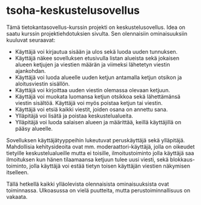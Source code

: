 # tsoha-keskustelusovellus

Tämä tietokantasovellus-kurssin projekti on keskustelusovellus. Idea on saatu kurssin  projektiehdotuksien sivulta. Sen olennaisiin ominaisuuksiin kuuluvat seuraavat:


* Käyttäjä voi kirjautua sisään ja ulos sekä luoda uuden tunnuksen.
* Käyttäjä näkee sovelluksen etusivulla listan alueista sekä jokaisen alueen ketjujen ja viestien määrän ja viimeksi lähetetyn viestin ajankohdan.
* Käyttäjä voi luoda alueelle uuden ketjun antamalla ketjun otsikon ja aloitusviestin sisällön.
* Käyttäjä voi kirjoittaa uuden viestin olemassa olevaan ketjuun.
* Käyttäjä voi muokata luomansa ketjun otsikkoa sekä lähettämänsä viestin sisältöä. Käyttäjä voi myös poistaa ketjun tai viestin.
* Käyttäjä voi etsiä kaikki viestit, joiden osana on annettu sana.
* Ylläpitäjä voi lisätä ja poistaa keskustelualueita.
* Ylläpitäjä voi luoda salaisen alueen ja määrittää, keillä käyttäjillä on pääsy alueelle.

Sovelluksen käyttäjätyyppeihin lukeutuvat peruskäyttäjä sekä ylläpitäjä. Mahdollisia kehitysideoita ovat mm. moderaattori-käyttäjä, jolla on oikeudet tietyille keskustelualueille mutta ei toisille, ilmoitustoiminto jolla käyttäjä saa ilmoituksen kun hänen tilaamaansa ketjuun tulee uusi viesti, sekä blokkaus-toiminto, jolla käyttäjä voi estää tietyn toisen käyttäjän viestien näkymisen itselleen.


Tällä hetkellä kaikki ylläolevista olennaisista ominaisuuksista ovat toiminnassa. Ulkoasussa on vielä puutteita, mutta perustoiminnallisuus on vakaata.

